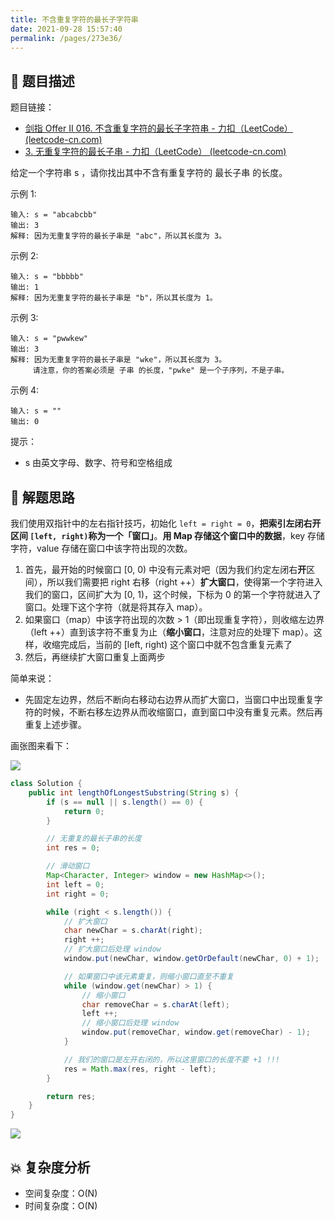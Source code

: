 ```yaml
---
title: 不含重复字符的最长子字符串
date: 2021-09-28 15:57:40
permalink: /pages/273e36/
---
```


## 📃 题目描述

题目链接：

- [剑指 Offer II 016. 不含重复字符的最长子字符串 - 力扣（LeetCode） (leetcode-cn.com)](https://leetcode-cn.com/problems/wtcaE1/)
- [3. 无重复字符的最长子串 - 力扣（LeetCode） (leetcode-cn.com)](https://leetcode-cn.com/problems/longest-substring-without-repeating-characters/)

给定一个字符串 s ，请你找出其中不含有重复字符的 最长子串 的长度。

 示例 1:

```
输入: s = "abcabcbb"
输出: 3 
解释: 因为无重复字符的最长子串是 "abc"，所以其长度为 3。
```

示例 2:

```
输入: s = "bbbbb"
输出: 1
解释: 因为无重复字符的最长子串是 "b"，所以其长度为 1。
```

示例 3:

```
输入: s = "pwwkew"
输出: 3
解释: 因为无重复字符的最长子串是 "wke"，所以其长度为 3。
     请注意，你的答案必须是 子串 的长度，"pwke" 是一个子序列，不是子串。
```

示例 4:

```
输入: s = ""
输出: 0
```


提示：

- s 由英文字母、数字、符号和空格组成

## 🔔 解题思路

我们使用双指针中的左右指针技巧，初始化 `left = right = 0`，**把索引左闭右开区间 `[left, right)`称为一个「窗口」**。**用 Map 存储这个窗口中的数据**，key 存储字符，value 存储在窗口中该字符出现的次数。

1. 首先，最开始的时候窗口 [0, 0) 中没有元素对吧（因为我们约定左闭右**开**区间），所以我们需要把 right 右移（right ++）**扩大窗口**，使得第一个字符进入我们的窗口，区间扩大为 [0, 1)，这个时候，下标为 0 的第一个字符就进入了窗口。处理下这个字符（就是将其存入 map）。
2. 如果窗口（map）中该字符出现的次数 > 1（即出现重复字符），则收缩左边界（left ++）直到该字符不重复为止（**缩小窗口**，注意对应的处理下 map）。这样，收缩完成后，当前的 [left, right) 这个窗口中就不包含重复元素了
3. 然后，再继续扩大窗口重复上面两步

简单来说：

- 先固定左边界，然后不断向右移动右边界从而扩大窗口，当窗口中出现重复字符的时候，不断右移左边界从而收缩窗口，直到窗口中没有重复元素。然后再重复上述步骤。

画张图来看下：

![](https://cs-wiki.oss-cn-shanghai.aliyuncs.com/img/20210928165001.png)


```java
class Solution {
    public int lengthOfLongestSubstring(String s) {
        if (s == null || s.length() == 0) {
            return 0;
        }

        // 无重复的最长子串的长度
        int res = 0;

        // 滑动窗口
        Map<Character, Integer> window = new HashMap<>();
        int left = 0;
        int right = 0;

        while (right < s.length()) {
            // 扩大窗口
            char newChar = s.charAt(right);
            right ++;
            // 扩大窗口后处理 window
            window.put(newChar, window.getOrDefault(newChar, 0) + 1);

            // 如果窗口中该元素重复，则缩小窗口直至不重复
            while (window.get(newChar) > 1) {
                // 缩小窗口
                char removeChar = s.charAt(left);
                left ++;
                // 缩小窗口后处理 window
                window.put(removeChar, window.get(removeChar) - 1);
            }

            // 我们的窗口是左开右闭的，所以这里窗口的长度不要 +1 !!!
            res = Math.max(res, right - left);
        }

        return res;
    }
}
```

![](https://cs-wiki.oss-cn-shanghai.aliyuncs.com/img/20210928165934.png)

## 💥 复杂度分析

- 空间复杂度：O(N)
- 时间复杂度：O(N)

